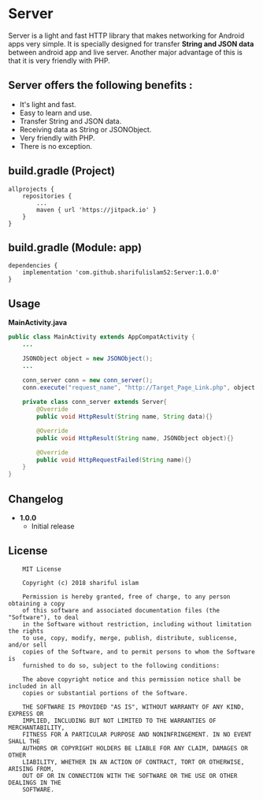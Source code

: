 # Server
Server is a light and fast HTTP library that makes networking for Android apps very simple. It is specially designed for transfer **String and JSON data** between android app and live server. Another major advantage of this is that it is very friendly with PHP.

Server offers the following benefits :
------
* It's light and fast.
* Easy to learn and use.
* Transfer String and JSON data.
* Receiving data as String or JSONObject.
* Very friendly with PHP.
* There is no exception.

build.gradle (Project)
------
```
allprojects {
	repositories {
		...
		maven { url 'https://jitpack.io' }
	}
}
```

build.gradle (Module: app)
------
```
dependencies {
	implementation 'com.github.sharifulislam52:Server:1.0.0'
}
```

Usage
-----
**MainActivity.java**
```java
public class MainActivity extends AppCompatActivity {
	...

	JSONObject object = new JSONObject();
	...

	conn_server conn = new conn_server();
	conn.execute("request_name", "http://Target_Page_Link.php", object.toString());
	
	private class conn_server extends Server{
		@Override
		public void HttpResult(String name, String data){}

		@Override
		public void HttpResult(String name, JSONObject object){}

		@Override
		public void HttpRequestFailed(String name){}
	}
}
```

Changelog
---------
* **1.0.0**
    * Initial release


License
-------
```
	MIT License

	Copyright (c) 2018 shariful islam

	Permission is hereby granted, free of charge, to any person obtaining a copy
	of this software and associated documentation files (the "Software"), to deal
	in the Software without restriction, including without limitation the rights
	to use, copy, modify, merge, publish, distribute, sublicense, and/or sell
	copies of the Software, and to permit persons to whom the Software is
	furnished to do so, subject to the following conditions:

	The above copyright notice and this permission notice shall be included in all
	copies or substantial portions of the Software.

	THE SOFTWARE IS PROVIDED "AS IS", WITHOUT WARRANTY OF ANY KIND, EXPRESS OR
	IMPLIED, INCLUDING BUT NOT LIMITED TO THE WARRANTIES OF MERCHANTABILITY,
	FITNESS FOR A PARTICULAR PURPOSE AND NONINFRINGEMENT. IN NO EVENT SHALL THE
	AUTHORS OR COPYRIGHT HOLDERS BE LIABLE FOR ANY CLAIM, DAMAGES OR OTHER
	LIABILITY, WHETHER IN AN ACTION OF CONTRACT, TORT OR OTHERWISE, ARISING FROM,
	OUT OF OR IN CONNECTION WITH THE SOFTWARE OR THE USE OR OTHER DEALINGS IN THE
	SOFTWARE.
```